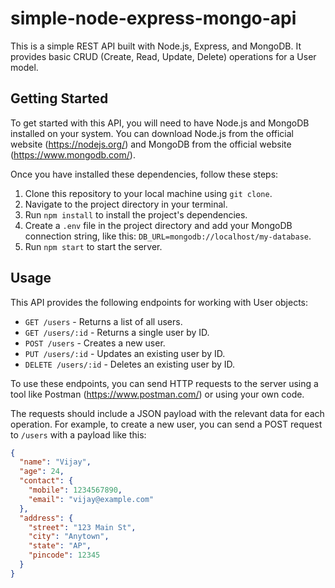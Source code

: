 # simple-node-express-mongo-api

This is a simple REST API built with Node.js, Express, and MongoDB. It provides basic CRUD (Create, Read, Update, Delete) operations for a User model.

## Getting Started

To get started with this API, you will need to have Node.js and MongoDB installed on your system. You can download Node.js from the official website (https://nodejs.org/) and MongoDB from the official website (https://www.mongodb.com/).

Once you have installed these dependencies, follow these steps:

1. Clone this repository to your local machine using `git clone`.
2. Navigate to the project directory in your terminal.
3. Run `npm install` to install the project's dependencies.
4. Create a `.env` file in the project directory and add your MongoDB connection string, like this: `DB_URL=mongodb://localhost/my-database`.
5. Run `npm start` to start the server.

## Usage

This API provides the following endpoints for working with User objects:

- `GET /users` - Returns a list of all users.
- `GET /users/:id` - Returns a single user by ID.
- `POST /users` - Creates a new user.
- `PUT /users/:id` - Updates an existing user by ID.
- `DELETE /users/:id` - Deletes an existing user by ID.

To use these endpoints, you can send HTTP requests to the server using a tool like Postman (https://www.postman.com/) or using your own code.

The requests should include a JSON payload with the relevant data for each operation. For example, to create a new user, you can send a POST request to `/users` with a payload like this:

```json
{
  "name": "Vijay",
  "age": 24,
  "contact": {
    "mobile": 1234567890,
    "email": "vijay@example.com"
  },
  "address": {
    "street": "123 Main St",
    "city": "Anytown",
    "state": "AP",
    "pincode": 12345
  }
}

